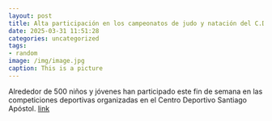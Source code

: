 ```yaml
---
layout: post
title: Alta participación en los campeonatos de judo y natación del C.D. Santiago Apóstol
date: 2025-03-31 11:51:28
categories: uncategorized
tags:
- random
image: /img/image.jpg
caption: This is a picture
---
```

Alrededor de 500 niños y jóvenes han participado este fin de semana en las competiciones deportivas organizadas en el Centro Deportivo Santiago Apóstol.    [link](https://www.ayto-villacanada.es/noticias/alta-participacion-en-los-campeonatos-de-judo-y-natacion-del-c-d-santiago-apostol/)
